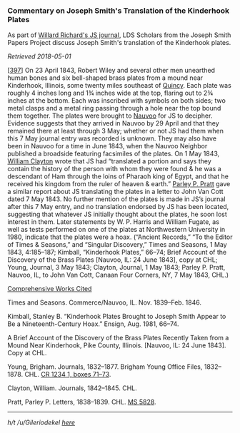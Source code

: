 
### Commentary on Joseph Smith's Translation of the Kinderhook Plates

As part of [Willard Richard's JS journal](http://www.josephsmithpapers.org/paper-summary/journal-december-1842-june-1844-book-2-10-march-1843-14-july-1843/201#full-transcript), LDS Scholars from the Joseph Smith Papers Project discuss Joseph Smith's translation of the Kinderhook plates.

_Retrieved 2018-05-01_

\[[397](http://www.josephsmithpapers.org/paper-summary/journal-december-1842-june-1844-book-2-10-march-1843-14-july-1843/201#full-6908345770996871971)\] On 23 April 1843, Robert Wiley and several other men unearthed human bones and six bell-shaped brass plates from a mound near Kinderhook, Illinois, some twenty miles southeast of [Quincy](http://www.josephsmithpapers.org/place/quincy-illinois). Each plate was roughly 4 inches long and 1¾ inches wide at the top, flaring out to 2¾ inches at the bottom. Each was inscribed with symbols on both sides; two metal clasps and a metal ring passing through a hole near the top bound them together. The plates were brought to [Nauvoo](http://www.josephsmithpapers.org/place/nauvoo-illinois) for JS to decipher. Evidence suggests that they arrived in Nauvoo by 29 April and that they remained there at least through 3 May; whether or not JS had them when this 7 May journal entry was recorded is unknown. They may also have been in Nauvoo for a time in June 1843, when the Nauvoo Neighbor published a broadside featuring facsimiles of the plates. On 1 May 1843, [William Clayton](http://www.josephsmithpapers.org/person/william-clayton) wrote that JS had “translated a portion and says they contain the history of the person with whom they were found & he was a descendant of Ham through the loins of Pharaoh king of Egypt, and that he received his kingdom from the ruler of heaven & earth.” [Parley P. Pratt](http://www.josephsmithpapers.org/person/parley-parker-pratt) gave a similar report about JS translating the plates in a letter to John Van Cott dated 7 May 1843. No further mention of the plates is made in JS’s journal after this 7 May entry, and no translation endorsed by JS has been located, suggesting that whatever JS initially thought about the plates, he soon lost interest in them. Later statements by W. P. Harris and William Fugate, as well as tests performed on one of the plates at Northwestern University in 1980, indicate that the plates were a hoax. (“Ancient Records,” “To the Editor of Times & Seasons,” and “Singular Discovery,” Times and Seasons, 1 May 1843, 4:185–187; Kimball, “Kinderhook Plates,” 66–74; Brief Account of the Discovery of the Brass Plates [Nauvoo, IL: 24 June 1843], copy at CHL; Young, Journal, 3 May 1843; Clayton, Journal, 1 May 1843; Parley P. Pratt, Nauvoo, IL, to John Van Cott, Canaan Four Corners, NY, 7 May 1843, CHL.)  

[Comprehensive Works Cited](http://www.josephsmithpapers.org/works-cited)

Times and Seasons. Commerce/Nauvoo, IL. Nov. 1839–Feb. 1846.

Kimball, Stanley B. “Kinderhook Plates Brought to Joseph Smith Appear to Be a Nineteenth-Century Hoax.” Ensign, Aug. 1981, 66–74.

A Brief Account of the Discovery of the Brass Plates Recently Taken from a Mound Near Kinderhook, Pike County, Illinois. [Nauvoo, IL: 24 June 1843]. Copy at CHL.

Young, Brigham. Journals, 1832–1877. Brigham Young Office Files, 1832–1878. CHL. [CR 1234 1, boxes 71–73](https://eadview.lds.org/findingaid/000280345/).

Clayton, William. Journals, 1842–1845. CHL.

Pratt, Parley P. Letters, 1838–1839. CHL. [MS 5828](https://dcms.lds.org/delivery/DeliveryManagerServlet?dps_pid=IE1319915).

---

_h/t /u/Gileriodekel [here](https://gileriodekel.com/wp-content/uploads/sites/798/2018/05/Just-One-Page.pdf)_

